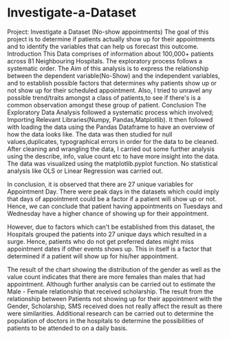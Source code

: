 # Investigate-a-Dataset
 Project: Investigate a Dataset (No-show appointments) The goal of this project is to determine if patients actually show up for their appointments and to identify the variables that can help us forecast this outcome.
Introduction
This Data comprises of information about 100,000+ patients across 81 Neighbouring Hospitals. 
The exploratory process follows a systematic order. The Aim of this analysis is to express the relationship between the dependent variable(No-Show) and the independent variables, and to establish possible factors that determines why patients show up or not show up for their scheduled appointment. Also, I tried to unravel any possible trend/traits amongst a class of patients,to see if there's is a common observation amongst these group of patient.
Conclusion
The Exploratory Data Analysis followed a systematic process which involved; Importing Relevant Libraries(Numpy, Pandas,Matplotlib). It then followed with loading the data using the Pandas Dataframe to have an overview of how the data looks like. The data was then studied for null values,duplicates, typographical errors in order for the data to be cleaned. After cleaning and wrangling the data, I carried out some further analysis using the describe, info, value count etc to have more insight into the data. The data was visualized using the matplotlib.pyplot function. No statistical analysis like OLS or Linear Regression was carried out.

In conclusion, it is observed that there are 27 unique variables for Appointment Day. There were peak days in the datasets which could imply that days of appointment could be a factor if a patient will show up or not. Hence, we can conclude that patient having appointments on Tuesdays and Wednesday have a higher chance of showing up for their appointment.

However, due to factors which can't be established from this dataset, the Hospitals grouped the patients into 27 unique days which resulted in a surge. Hence, patients who do not get preferred dates might miss appointment dates if other events shows up. This in itself is a factor that determined if a patient will show up for his/her appointment.

The result of the chart showing the distribution of the gender as well as the value count indicates that there are more females than males that had appointment. Although further analysis can be carried out to estimate the Male - Female relationship that received scholarship. The result from the relationship between Patients not showing up for their appointment with the Gender, Scholarship, SMS received does not really affect the result as there were similarities. Additional research can be carried out to determine the population of doctors in the hospitals to determine the possibilities of patients to be attended to on a daily basis.
